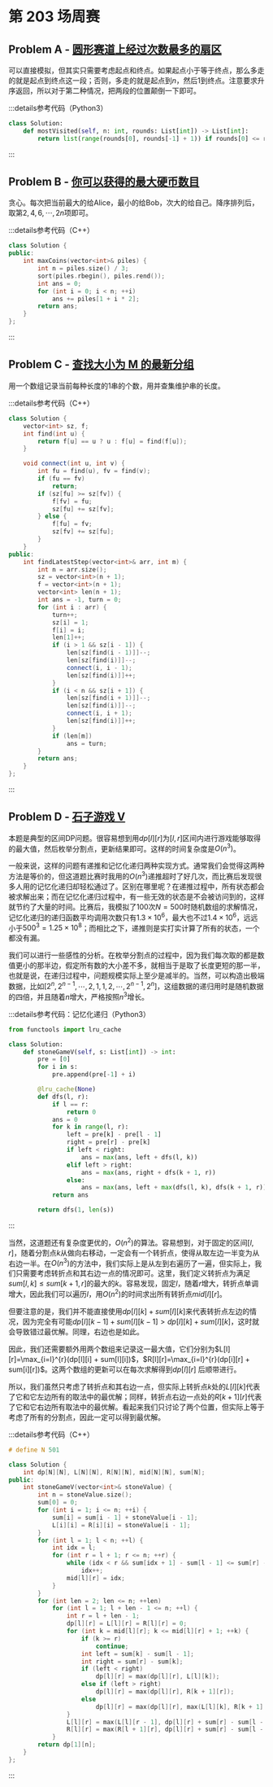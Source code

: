 # 第 203 场周赛

## Problem A - [圆形赛道上经过次数最多的扇区](https://leetcode.cn/problems/most-visited-sector-in-a-circular-track/)

可以直接模拟，但其实只需要考虑起点和终点。如果起点小于等于终点，那么多走的就是起点到终点这一段；否则，多走的就是起点到$n$，然后$1$到终点。注意要求升序返回，所以对于第二种情况，把两段的位置颠倒一下即可。

:::details参考代码（Python3）

```python
class Solution:
    def mostVisited(self, n: int, rounds: List[int]) -> List[int]:
        return list(range(rounds[0], rounds[-1] + 1)) if rounds[0] <= rounds[-1] else (list(range(1, rounds[-1] + 1)) + list(range(rounds[0], n + 1)))
```

:::

## Problem B - [你可以获得的最大硬币数目](https://leetcode.cn/problems/maximum-number-of-coins-you-can-get/)

贪心。每次把当前最大的给Alice，最小的给Bob，次大的给自己。降序排列后，取第$2,4,6,\cdots,2n$项即可。

:::details参考代码（C++）

```cpp
class Solution {
public:
    int maxCoins(vector<int>& piles) {
        int n = piles.size() / 3;
        sort(piles.rbegin(), piles.rend());
        int ans = 0;
        for (int i = 0; i < n; ++i)
            ans += piles[1 + i * 2];
        return ans;
    }
};
```

:::

## Problem C - [查找大小为 M 的最新分组](https://leetcode.cn/problems/find-latest-group-of-size-m/)

用一个数组记录当前每种长度的1串的个数，用并查集维护串的长度。

:::details参考代码（C++）

```cpp
class Solution {
    vector<int> sz, f;
    int find(int u) {
        return f[u] == u ? u : f[u] = find(f[u]);
    }

    void connect(int u, int v) {
        int fu = find(u), fv = find(v);
        if (fu == fv)
            return;
        if (sz[fu] >= sz[fv]) {
            f[fv] = fu;
            sz[fu] += sz[fv];
        } else {
            f[fu] = fv;
            sz[fv] += sz[fu];
        }
    }
public:
    int findLatestStep(vector<int>& arr, int m) {
        int n = arr.size();
        sz = vector<int>(n + 1);
        f = vector<int>(n + 1);
        vector<int> len(n + 1);
        int ans = -1, turn = 0;
        for (int i : arr) {
            turn++;
            sz[i] = 1;
            f[i] = i;
            len[1]++;
            if (i > 1 && sz[i - 1]) {
                len[sz[find(i - 1)]]--;
                len[sz[find(i)]]--;
                connect(i, i - 1);
                len[sz[find(i)]]++;
            }
            if (i < n && sz[i + 1]) {
                len[sz[find(i + 1)]]--;
                len[sz[find(i)]]--;
                connect(i, i + 1);
                len[sz[find(i)]]++;
            }
            if (len[m])
                ans = turn;
        }
        return ans;
    }
};
```

:::

## Problem D - [石子游戏 V](https://leetcode.cn/problems/stone-game-v/)

本题是典型的区间DP问题。很容易想到用$dp[l][r]$为$[l,r]$区间内进行游戏能够取得的最大值，然后枚举分割点，更新结果即可。这样的时间复杂度是$O(n^3)$。

一般来说，这样的问题有递推和记忆化递归两种实现方式。通常我们会觉得这两种方法是等价的，但这道题比赛时我用的$O(n^3)$递推超时了好几次，而比赛后发现很多人用的记忆化递归却轻松通过了。区别在哪里呢？在递推过程中，所有状态都会被求解出来；而在记忆化递归过程中，有一些无效的状态是不会被访问到的，这样就节约了大量的时间。比赛后，我模拟了$100$次$N=500$时随机数组的求解情况，记忆化递归的递归函数平均调用次数只有$1.3\times10^6$，最大也不过$1.4\times10^6$，远远小于$500^3=1.25\times10^8$；而相比之下，递推则是实打实计算了所有的状态，一个都没有漏。

我们可以进行一些感性的分析。在枚举分割点的过程中，因为我们每次取的都是数值更小的那半边，假定所有数的大小差不多，就相当于是取了长度更短的那一半，也就是说，在递归过程中，问题规模实际上至少是减半的。当然，可以构造出极端数据，比如$[2^n,2^{n-1},\cdots,2,1,1,2,\cdots,2^{n-1},2^n]$，这组数据的递归用时是随机数据的四倍，并且随着$n$增大，严格按照$n^3$增长。

:::details参考代码：记忆化递归（Python3）

```python
from functools import lru_cache

class Solution:
    def stoneGameV(self, s: List[int]) -> int:
        pre = [0]
        for i in s:
            pre.append(pre[-1] + i)

        @lru_cache(None)
        def dfs(l, r):
            if l == r:
                return 0
            ans = 0
            for k in range(l, r):
                left = pre[k] - pre[l - 1]
                right = pre[r] - pre[k]
                if left < right:
                    ans = max(ans, left + dfs(l, k))
                elif left > right:
                    ans = max(ans, right + dfs(k + 1, r))
                else:
                    ans = max(ans, left + max(dfs(l, k), dfs(k + 1, r)))
            return ans

        return dfs(1, len(s))
```

:::

当然，这道题还有复杂度更优的，$O(n^2)$的算法。容易想到，对于固定的区间$[l,r]$，随着分割点$k$从做向右移动，一定会有一个转折点，使得从取左边一半变为从右边一半。在$O(n^3)$的方法中，我们实际上是从左到右遍历了一遍，但实际上，我们只需要考虑转折点和其右边一点的情况即可。这里，我们定义转折点为满足$sum[l,k]\leq sum[k+1,r]$的最大的$k$。容易发现，固定$l$，随着$r$增大，转折点单调增大，因此我们可以遍历$l$，用$O(n^2)$的时间求出所有转折点$mid[l][r]$。

但要注意的是，我们并不能直接使用$dp[l][k]+sum[l][k]$来代表转折点左边的情况，因为完全有可能$dp[l][k-1]+sum[l][k-1]>dp[l][k]+sum[l][k]$，这时就会导致错过最优解。同理，右边也是如此。

因此，我们还需要额外用两个数组来记录这一最大值，它们分别为$L[l][r]=\max_{i=l}^{r}(dp[l][i] + sum[l][i])$，$R[l][r]=\max_{i=l}^{r}(dp[i][r] + sum[i][r])$。这两个数组的更新可以在每次求解得到$dp[l][r]$
后顺带进行。

所以，我们虽然只考虑了转折点和其右边一点，但实际上转折点$k$处的$L[l][k]$代表了它和它左边所有的取法中的最优解；同样，转折点右边一点处的$R[k+1][r]$代表了它和它右边所有取法中的最优解。看起来我们只讨论了两个位置，但实际上等于考虑了所有的分割点，因此一定可以得到最优解。

:::details参考代码（C++）

```cpp
# define N 501

class Solution {
    int dp[N][N], L[N][N], R[N][N], mid[N][N], sum[N];
public:
    int stoneGameV(vector<int>& stoneValue) {
        int n = stoneValue.size();
        sum[0] = 0;
        for (int i = 1; i <= n; ++i) {
            sum[i] = sum[i - 1] + stoneValue[i - 1];
            L[i][i] = R[i][i] = stoneValue[i - 1];
        }
        for (int l = 1; l < n; ++l) {
            int idx = l;
            for (int r = l + 1; r <= n; ++r) {
                while (idx < r && sum[idx + 1] - sum[l - 1] <= sum[r] - sum[idx + 1])
                    idx++;
                mid[l][r] = idx;
            }
        }
        for (int len = 2; len <= n; ++len)
            for (int l = 1; l + len - 1 <= n; ++l) {
                int r = l + len - 1;
                dp[l][r] = L[l][r] = R[l][r] = 0;
                for (int k = mid[l][r]; k <= mid[l][r] + 1; ++k) {
                    if (k >= r)
                        continue;
                    int left = sum[k] - sum[l - 1];
                    int right = sum[r] - sum[k];
                    if (left < right)
                        dp[l][r] = max(dp[l][r], L[l][k]);
                    else if (left > right)
                        dp[l][r] = max(dp[l][r], R[k + 1][r]);
                    else
                        dp[l][r] = max(dp[l][r], max(L[l][k], R[k + 1][r]));
                }
                L[l][r] = max(L[l][r - 1], dp[l][r] + sum[r] - sum[l - 1]);
                R[l][r] = max(R[l + 1][r], dp[l][r] + sum[r] - sum[l - 1]);
            }
        return dp[1][n];
    }
};
```

:::
